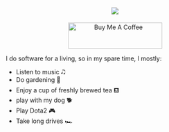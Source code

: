 <h1 align="center">
  <img src="https://readme-typing-svg.herokuapp.com/?color=%2336BCF7&lines=%F0%9F%9A%82+%F0%9F%9A%97+Hi%2C+Welcome+to+my+github+%F0%9F%99%82" style="display: inline ">
</h1>
<p align="center">
  <a href="https://www.buymeacoffee.com/birdofparadise" target="_blank"><img src="https://cdn.buymeacoffee.com/buttons/v2/default-yellow.png" alt="Buy Me A Coffee" style="height: 60px !important;width: 217px !important;" >
  </a>
</p>

I do software for a living, so in my spare time, I mostly:
- Listen to music 🎝
- Do gardening 🌳
- Enjoy a cup of freshly brewed tea ⛾
- play with my dog 🐕
- Play Dota2 🎮
- Take long drives 🏎️

<!---
amtronics/amtronics is a ✨ special ✨ repository because its `README.md` (this file) appears on your GitHub profile.
You can click the Preview link to take a look at your changes.
--->
